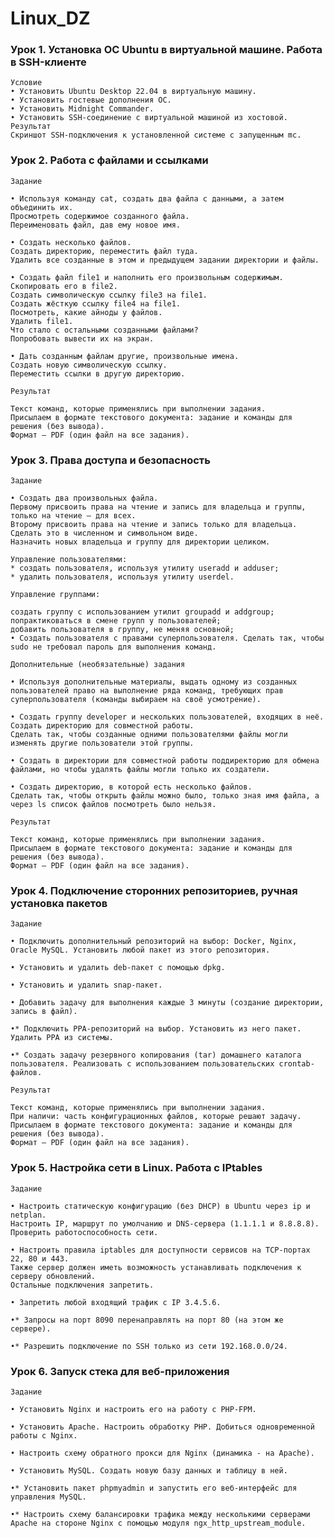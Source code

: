 # Linux_DZ

### Урок 1. Установка ОС Ubuntu в виртуальной машине. Работа в SSH-клиенте

    Условие
    • Установить Ubuntu Desktop 22.04 в виртуальную машину.
    • Установить гостевые дополнения ОС.
    • Установить Midnight Commander.
    • Установить SSH-соединение с виртуальной машиной из хостовой.    
    Результат
    Скриншот SSH-подключения к установленной системе с запущенным mc.

### Урок 2. Работа с файлами и ссылками

    Задание
    
    • Используя команду cat, создать два файла с данными, а затем объединить их.
    Просмотреть содержимое созданного файла.
    Переименовать файл, дав ему новое имя.
    
    • Создать несколько файлов.
    Создать директорию, переместить файл туда.
    Удалить все созданные в этом и предыдущем задании директории и файлы.
    
    • Создать файл file1 и наполнить его произвольным содержимым.
    Скопировать его в file2.
    Создать символическую ссылку file3 на file1.
    Создать жёсткую ссылку file4 на file1.
    Посмотреть, какие айноды у файлов.
    Удалить file1.
    Что стало с остальными созданными файлами?
    Попробовать вывести их на экран.
    
    • Дать созданным файлам другие, произвольные имена.
    Создать новую символическую ссылку.
    Переместить ссылки в другую директорию.
    
    Результат
    
    Текст команд, которые применялись при выполнении задания.
    Присылаем в формате текстового документа: задание и команды для решения (без вывода).
    Формат — PDF (один файл на все задания).

### Урок 3. Права доступа и безопасность

    Задание
    
    • Создать два произвольных файла.
    Первому присвоить права на чтение и запись для владельца и группы, только на чтение — для всех.
    Второму присвоить права на чтение и запись только для владельца. Сделать это в численном и символьном виде.
    Назначить новых владельца и группу для директории целиком.
    
    Управление пользователями:
    * создать пользователя, используя утилиту useradd и adduser;
    * удалить пользователя, используя утилиту userdel.
    
    Управление группами:
    
    создать группу с использованием утилит groupadd и addgroup;
    попрактиковаться в смене групп у пользователей;
    добавить пользователя в группу, не меняя основной;
    • Создать пользователя с правами суперпользователя. Сделать так, чтобы sudo не требовал пароль для выполнения команд.
    
    Дополнительные (необязательные) задания
    
    • Используя дополнительные материалы, выдать одному из созданных пользователей право на выполнение ряда команд, требующих прав суперпользователя (команды выбираем на своё усмотрение).
    
    • Создать группу developer и нескольких пользователей, входящих в неё.
    Создать директорию для совместной работы.
    Сделать так, чтобы созданные одними пользователями файлы могли изменять другие пользователи этой группы.
    
    • Создать в директории для совместной работы поддиректорию для обмена файлами, но чтобы удалять файлы могли только их создатели.
    
    • Создать директорию, в которой есть несколько файлов.
    Сделать так, чтобы открыть файлы можно было, только зная имя файла, а через ls список файлов посмотреть было нельзя.
    
    Результат
    
    Текст команд, которые применялись при выполнении задания.
    Присылаем в формате текстового документа: задание и команды для решения (без вывода).
    Формат — PDF (один файл на все задания).


### Урок 4. Подключение сторонних репозиториев, ручная установка пакетов

    Задание
    
    • Подключить дополнительный репозиторий на выбор: Docker, Nginx, Oracle MySQL. Установить любой пакет из этого репозитория.
    
    • Установить и удалить deb-пакет с помощью dpkg.
    
    • Установить и удалить snap-пакет.
    
    • Добавить задачу для выполнения каждые 3 минуты (создание директории, запись в файл).
    
    •* Подключить PPA-репозиторий на выбор. Установить из него пакет. Удалить PPA из системы.
    
    •* Создать задачу резервного копирования (tar) домашнего каталога пользователя. Реализовать с использованием пользовательских crontab-файлов.
    
    Результат
    
    Текст команд, которые применялись при выполнении задания.
    При наличи: часть конфигурационных файлов, которые решают задачу.
    Присылаем в формате текстового документа: задание и команды для решения (без вывода).
    Формат — PDF (один файл на все задания).


### Урок 5. Настройка сети в Linux. Работа с IPtables

    Задание
    
    • Настроить статическую конфигурацию (без DHCP) в Ubuntu через ip и netplan.
    Настроить IP, маршрут по умолчанию и DNS-сервера (1.1.1.1 и 8.8.8.8).
    Проверить работоспособность сети.
    
    • Настроить правила iptables для доступности сервисов на TCP-портах 22, 80 и 443.
    Также сервер должен иметь возможность устанавливать подключения к серверу обновлений.
    Остальные подключения запретить.
    
    • Запретить любой входящий трафик с IP 3.4.5.6.
    
    •* Запросы на порт 8090 перенаправлять на порт 80 (на этом же сервере).
    
    •* Разрешить подключение по SSH только из сети 192.168.0.0/24.


### Урок 6. Запуск стека для веб-приложения

    Задание
    
    • Установить Nginx и настроить его на работу с PHP-FPM.
    
    • Установить Apache. Настроить обработку PHP. Добиться одновременной работы с Nginx.
    
    • Настроить схему обратного прокси для Nginx (динамика - на Apache).
    
    • Установить MySQL. Создать новую базу данных и таблицу в ней.
    
    •* Установить пакет phpmyadmin и запустить его веб-интерфейс для управления MySQL.
    
    •* Настроить схему балансировки трафика между несколькими серверами Apache на стороне Nginx с помощью модуля ngx_http_upstream_module.

